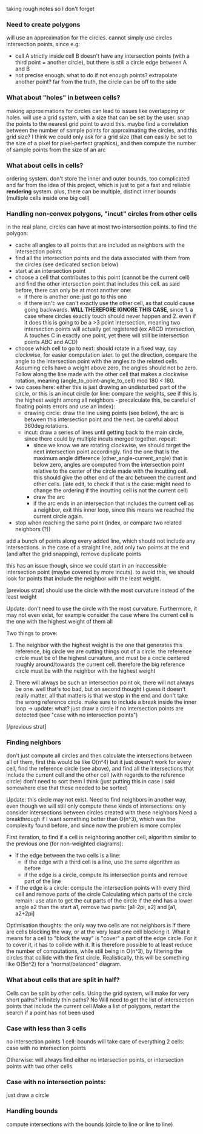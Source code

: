 taking rough notes so I don't forget

### Need to create polygons
will use an approximation for the circles.
cannot simply use circles intersection points, since e.g:
- cell A strictly inside cell B doesn't have any intersection points (with a third point = another circle), but there is still a circle edge between A and B
- not precise enough. what to do if not enough points? extrapolate another point? far from the truth, the circle can be off to the side

### What about "holes" in between cells?
making approximations for circles can lead to issues like overlapping or holes.
will use a grid system, with a size that can be set by the user.
snap the points to the nearest grid point to avoid this.
maybe find a correlation between the number of sample points for approximating the circles, and this grid size?
I think we could only ask for a grid size (that can easily be set to the size of a pixel for pixel-perfect graphics), and then compute the number of sample points from the size of an arc

### What about cells in cells?
ordering system.
don't store the inner and outer bounds, too complicated and far from the idea of this project, which is just to get a fast and reliable **rendering** system.
plus, there can be multiple, distinct inner bounds (multiple cells inside one big cell)

### Handling non-convex polygons, "incut" circles from other cells
in the real plane, circles can have at most two intersection points.
to find the polygon:
- cache all angles to all points that are included as neighbors with the intersection points
- find all the intersection points and the data associated with them from the circles (see dedicated section below)
- start at an intersection point
- choose a cell that contributes to this point (cannot be the current cell) and find the other intersection point that includes this cell. as said before, there can only be at most another one:
    * if there is another one: just go to this one
    * if there isn't: we can't exactly use the other cell, as that could cause going backwards. **WILL THEREFORE IGNORE THIS CASE**, since 1. a case where circles exactly touch should never happen and 2. even if it does this is going to be a >3 point intersection, meaning two intersection points will actually get registered (ex ABCD intersection, A touches C in exactly one point, yet there will still be intersection points ABC and ACD)
- choose which cell to go to next: should rotate in a fixed way, say clockwise, for easier computation later. to get the direction, compare the angle to the intersection point with the angles to the related cells. Assuming cells have a weight above zero, the angles should not be zero. Follow along the line made with the other cell that makes a clockwise rotation, meaning (angle_to_point-angle_to_cell) mod 180 < 180.
- two cases here: either this is just drawing an undisturbed part of the circle, or this is an incut circle (or line: compare the weights, see if this is the highest weight among all neighbors - precalculate this, be careful of floating points errors and use an index):
    * drawing circle: draw the line using points (see below), the arc is between this intersection point and the next. be careful about 360deg rotations.
    * incut: draw a series of lines until getting back to the main circle, since there could by multiple incuts merged together. repeat:
        - since we know we are rotating clockwise, we should target the next intersection point accordingly. find the one that is the maximum angle difference (other_angle-current_angle) that is below zero, angles are computed from the intersection point relative to the center of the circle made with the incutting cell. this should give the other end of the arc between the current and other cells. (late edit, to check if that is the case: might need to change the ordering if the incutting cell is not the current cell)
        - draw the arc
        - if the arc ends in an intersection that includes the current cell as a neighbor, exit this inner loop, since this means we reached the current circle again.
- stop when reaching the same point (index, or compare two related neighbors (?))

add a bunch of points along every added line, which should not include any intersections. in the case of a straight line, add only two points
at the end (and after the grid snapping), remove duplicate points

this has an issue though, since we could start in an inaccessible intersection point (maybe covered by more incuts). to avoid this, we should look for points that include the neighbor with the least weight.

[previous strat]
should use the circle with the most curvature instead of the least weight

Update: don't need to use the circle with the most curvature. Furthermore, it may not even exist, for example consider the case where the current cell is the one with the highest weight of them all

Two things to prove:
1. The neighbor with the highest weight is the one that generates this reference, big circle
we are cutting things out of a circle. the reference circle must be of the highest curvature, and must be a circle centered roughly around/towards the current cell.
therefore the big reference circle must be with the neighbor with the highest weight

2. There will always be such an intersection point
ok, there will not always be one. well that's too bad, but on second thought I guess it doesn't really matter, all that matters is that we stop in the end and don't take the wrong reference circle.
make sure to include a break inside the inner loop -> update: what? just draw a circle if no intersection points are detected (see "case with no intersection points")

[/previous strat]

### Finding neighbors
don't just compute all circles and then calculate the intersections between all of them, first this would be like O(n^4) but it just doesn't work
for every cell, find the reference circle (see above), and find all the intersections that include the current cell and the other cell (with regards to the reference circle)
don't need to sort them I think (just putting this in case I said somewhere else that these needed to be sorted)

Update: this circle may not exist. Need to find neighbors in another way, even though we will still only compute these kinds of intersections: only consider intersections between circles created with these neighbors
Need a breakthrough if I want something better than O(n^3), which was the complexity found before, and since now the problem is more complex

First iteration, to find if a cell is neighboring another cell, algorithm similar to the previous one (for non-weighted diagrams):
- if the edge between the two cells is a line:
    - if the edge with a third cell is a line, use the same algorithm as before
    - if the edge is a circle, compute its intersection points and remove part of the line
- if the edge is a circle:
    compute the intersection points with every third cell and remove parts of the circle
    Calculating which parts of the circle remain: use atan to get the cut parts of the circle
    if the end has a lower angle a2 than the start a1, remove two parts: [a1-2pi, a2] and [a1, a2+2pi]

Optimisation thoughts:
the only way two cells are not neighbors is if there are cells blocking the way, or at the very least one cell blocking it.
What it means for a cell to "block the way" is "cover" a part of the edge circle. For it to cover it, it has to collide with it. It is therefore possible to at least reduce the number of computations, while still being in O(n^3), by filtering the circles that collide with the first circle. Realistically, this will be something like O(5n^2) for a "normal/balanced" diagram.

### What about cells that are split in half?
Cells can be split by other cells.
Using the grid system, will make for very short paths? infinitely thin paths?
No
Will need to get the list of intersection points that include the current cell
Make a list of polygons, restart the search if a point has not been used

### Case with less than 3 cells
no intersection points
1 cell: bounds will take care of everything
2 cells: case with no intersection points

Otherwise: will always find either no intersection points, or intersection points with two other cells

### Case with no intersection points:
just draw a circle

### Handling bounds
compute intersections with the bounds (circle to line or line to line)
